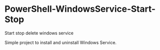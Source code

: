 # PowerShell-WindowsService-Start-Stop
Start stop delete windows service

Simple project to install and uninstall Windows Service.
